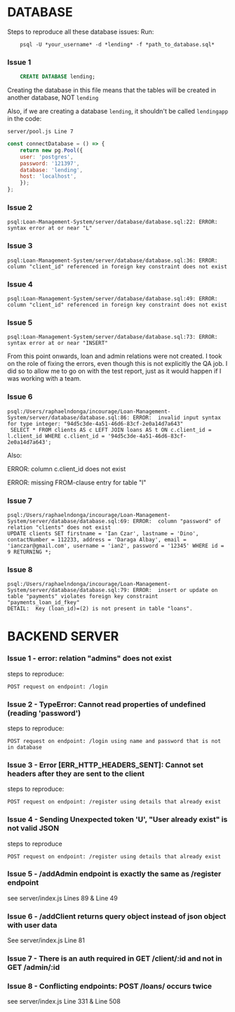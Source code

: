 # DATABASE 
Steps to reproduce all these database issues:
Run: 
```
    psql -U *your_username* -d *lending* -f *path_to_database.sql*
```

### Issue 1
```sql
    CREATE DATABASE lending;
```
Creating the database in this file means that the tables will be created in another database, NOT `lending`

Also, if we are creating a database `lending`, it shouldn't be called `lendingapp` in the code:
```
server/pool.js Line 7
```

```javascript
const connectDatabase = () => {
    return new pg.Pool({
    user: 'postgres',
    password: '121397',
    database: 'lending',
    host: 'localhost',
    });
};
```

### Issue 2
```
psql:Loan-Management-System/server/database/database.sql:22: ERROR:  syntax error at or near "L"
```

### Issue 3
```
psql:Loan-Management-System/server/database/database.sql:36: ERROR:  column "client_id" referenced in foreign key constraint does not exist
```

### Issue 4
```
psql:Loan-Management-System/server/database/database.sql:49: ERROR:  column "client_id" referenced in foreign key constraint does not exist
```

### Issue 5
```
psql:Loan-Management-System/server/database/database.sql:73: ERROR:  syntax error at or near "INSERT"
```

From this point onwards, loan and admin relations were not created.
I took on the role of fixing the errors, even though this is not explicitly the QA job. I did so to allow me to go on with the test report, just as it would happen if I was working with a team.

### Issue 6
```
psql:/Users/raphaelndonga/incourage/Loan-Management-System/server/database/database.sql:86: ERROR:  invalid input syntax for type integer: "94d5c3de-4a51-46d6-83cf-2e0a14d7a643"
 SELECT * FROM clients AS c LEFT JOIN loans AS t ON c.client_id = l.client_id WHERE c.client_id = '94d5c3de-4a51-46d6-83cf-2e0a14d7a643';
```
Also:

ERROR:  column c.client_id does not exist

ERROR:  missing FROM-clause entry for table "l"

### Issue 7
```
psql:/Users/raphaelndonga/incourage/Loan-Management-System/server/database/database.sql:69: ERROR:  column "password" of relation "clients" does not exist
UPDATE clients SET firstname = 'Ian Czar', lastname = 'Dino', contactNumber = 112233, address = 'Daraga Albay', email = 'ianczar@gmail.com', username = 'ian2', password = '12345' WHERE id = 9 RETURNING *;
```

### Issue 8
```
psql:/Users/raphaelndonga/incourage/Loan-Management-System/server/database/database.sql:79: ERROR:  insert or update on table "payments" violates foreign key constraint "payments_loan_id_fkey"
DETAIL:  Key (loan_id)=(2) is not present in table "loans".
```

# BACKEND SERVER

### Issue 1 - error: relation "admins" does not exist
steps to reproduce:
```
POST request on endpoint: /login
```

### Issue 2 - TypeError: Cannot read properties of undefined (reading 'password')
steps to reproduce:

```
POST request on endpoint: /login using name and password that is not in database
```

### Issue 3 - Error [ERR_HTTP_HEADERS_SENT]: Cannot set headers after they are sent to the client
steps to reproduce:

```
POST request on endpoint: /register using details that already exist
```

### Issue 4 - Sending Unexpected token 'U', "User already exist" is not valid JSON
steps to reproduce

```
POST request on endpoint: /register using details that already exist
```

### Issue 5 - /addAdmin endpoint is exactly the same as /register endpoint
see server/index.js Lines 89 & Line 49

### Issue 6 - /addClient returns query object instead of json object with user data
See server/index.js Line 81

### Issue 7 - There is an auth required in GET /client/:id and not in GET /admin/:id

### Issue 8 - Conflicting endpoints: POST /loans/ occurs twice
see server/index.js Line 331 & Line 508

